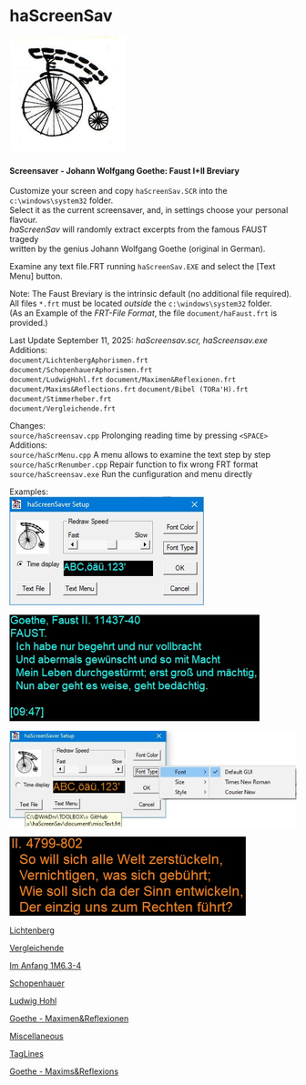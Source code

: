 # haScreenSav

![screenshot](document/image/be_Seeing_You.jpg)

#### Screensaver - Johann Wolfgang Goethe: Faust I+II Breviary

Customize your screen and copy `haScreenSav.SCR` into the `c:\windows\system32` folder.    
Select it as the current screensaver, and, in settings choose your personal flavour.    
*haScreenSav* will randomly extract excerpts from the famous FAUST tragedy  
written by the genius Johann Wolfgang Goethe (original in German).

Examine any text file.FRT running `haScreenSav.EXE` and select the [Text Menu] button.  

Note: 
The Faust Breviary is the intrinsic default (no additional file required).  
All files `*.frt` must be located *outside* the `c:\windows\system32` folder.  
(As an Example of the *FRT-File Format*, the file `document/haFaust.frt` is provided.)  

Last Update September 11, 2025: *haScreensav.scr, haScreensav.exe*   
Additions:  
 `document/LichtenbergAphorismen.frt`  
 `document/SchopenhauerAphorismen.frt`  
 `document/LudwigHohl.frt`
 `document/Maximen&Reflexionen.frt`
 `document/Maxims&Reflections.frt`
 `document/Bibel (TORa'H).frt`  
 `document/Stimmerheber.frt`  
 `document/Vergleichende.frt`  
  
Changes:    
`source/haScreensav.cpp` Prolonging reading time by pressing `<SPACE>`      
Additions:    
`source/haScrMenu.cpp`     A menu allows to examine the text step by step           
`source/haScrRenumber.cpp` Repair function to fix wrong FRT format  
`source/haScreensav.exe`   Run the cunfiguration and menu directly            


Examples:  
![screenshot1](document/image/haScrSav01.jpg)  

![screenshot1a](document/image/haScrSav02.jpg)  

![screenshot2](document/image/haScrSav03.jpg)  

![screenshot2a](document/image/haScrSav04.jpg)  

[Lichtenberg](document/image/haScrSav05.jpg)  

[Vergleichende](document/image/haScrSav06.jpg)  

[Im Anfang 1M6.3-4](document/image/haScrSav07.jpg)  

[Schopenhauer](document/image/haScrSav08.jpg)  

[Ludwig Hohl](document/image/haScrSav09.jpg)  

[Goethe - Maximen&Reflexionen](document/image/haScrSav10.jpg)  

[Miscellaneous](document/image/haScrSav11.jpg)  

[TagLines](document/image/haScrSav12.jpg)  

[Goethe - Maxims&Reflexions](document/image/haScrSav13.jpg)  
